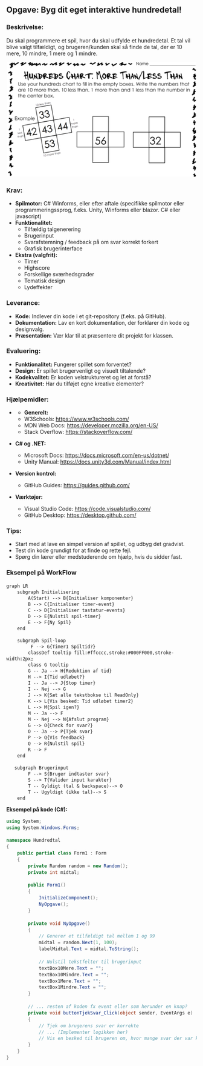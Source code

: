 ## Opgave: Byg dit eget interaktive hundredetal!

### Beskrivelse:
Du skal programmere et spil, hvor du skal udfylde et hundredetal. Et tal vil blive valgt tilfældigt, og brugeren/kunden skal så finde de tal, der er 10 mere, 10 mindre, 1 mere og 1 mindre.


<div align="center">
  <img src="images/HundresCart_MoreThan_LessThan.png" style=" width: 500px;  margin: 0 auto;">
</div>

### Krav:
* **Spilmotor:** C# Winforms, eller efter aftale (specifikke spilmotor eller programmeringssprog, f.eks. Unity, Winforms eller blazor. C# eller javascript)
* **Funktionalitet:**
  * Tilfældig talgenerering
  * Brugerinput
  * Svarafstemning / feedback på om svar korrekt forkert
  * Grafisk brugerinterface
* **Ekstra (valgfrit):**
  * Timer
  * Highscore
  * Forskellige sværhedsgrader
  * Tematisk design
  * Lydeffekter

### Leverance:
* **Kode:** Indlever din kode i et git-repository (f.eks. på GitHub).
* **Dokumentation:** Lav en kort dokumentation, der forklarer din kode og designvalg.
* **Præsentation:** Vær klar til at præsentere dit projekt for klassen.

### Evaluering:
* **Funktionalitet:** Fungerer spillet som forventet?
* **Design:** Er spillet brugervenligt og visuelt tiltalende?
* **Kodekvalitet:** Er koden velstruktureret og let at forstå?
* **Kreativitet:** Har du tilføjet egne kreative elementer?

### Hjælpemidler:
* * **Generelt:**
  * W3Schools: https://www.w3schools.com/
  * MDN Web Docs: https://developer.mozilla.org/en-US/
  * Stack Overflow: https://stackoverflow.com/   

* **C# og .NET:**
  * Microsoft Docs: https://docs.microsoft.com/en-us/dotnet/
  * Unity Manual: https://docs.unity3d.com/Manual/index.html
* **Version kontrol:**
  * GitHub Guides: https://guides.github.com/
* **Værktøjer:**
  * Visual Studio Code: https://code.visualstudio.com/
  * GitHub Desktop: https://desktop.github.com/

### Tips:
* Start med at lave en simpel version af spillet, og udbyg det gradvist.
* Test din kode grundigt for at finde og rette fejl.
* Spørg din lærer eller medstuderende om hjælp, hvis du sidder fast.

### Eksempel på WorkFlow
```mermaid
graph LR
    subgraph Initialisering
        A(Start) --> B{Initialiser komponenter}
        B --> C{Initialiser timer-event}
        C --> D{Initialiser tastatur-events}
        D --> E{Nulstil spil-timer}
        E --> F{Ny Spil}
    end

    subgraph Spil-loop
         F --> G{Timer1 Spiltid?}
        classDef tooltip fill:#ffcccc,stroke:#000FF000,stroke-width:2px;
        class G tooltip
        G -- Ja --> H{Reduktion af tid}
        H --> I{Tid udløbet?}
        I -- Ja --> J{Stop timer}
        I -- Nej --> G
        J --> K{Sæt alle tekstbokse til ReadOnly}
        K --> L{Vis besked: Tid udløbet timer2}
        L --> M{Spil igen?}
        M -- Ja --> F
        M -- Nej --> N{Afslut program}
        G --> O{Check for svar?}
        O -- Ja --> P{Tjek svar}
        P --> Q{Vis feedback}
        Q --> R{Nulstil spil}
        R --> F
    end

   subgraph Brugerinput
        F --> S{Bruger indtaster svar}
        S --> T{Valider input karakter}
        T -- Gyldigt (tal & backspace)--> O
        T -- Ugyldigt (ikke tal)--> S
    end
```
**Eksempel på kode (C#):**
```csharp
using System;
using System.Windows.Forms;

namespace Hundredtal
{
    public partial class Form1 : Form
    {
        private Random random = new Random();
        private int midtal;

        public Form1()
        {
            InitializeComponent();
            NyOpgave();
        }

        private void NyOpgave()
        {
            // Generer et tilfældigt tal mellem 1 og 99
            midtal = random.Next(1, 100);
            labelMidtal.Text = midtal.ToString();

            // Nulstil tekstfelter til brugerinput
            textBox10Mere.Text = "";
            textBox10Mindre.Text = "";
            textBox1Mere.Text = "";
            textBox1Mindre.Text = "";
        }

        // ... resten af koden fx event eller som herunder en knap?
        private void buttonTjekSvar_Click(object sender, EventArgs e)
        {
            // Tjek om brugerens svar er korrekte
            // ... (Implementer logikken her)
            // Vis en besked til brugeren om, hvor mange svar der var korrekte
        }
    }
}
```
